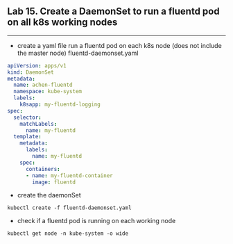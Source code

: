 ## Lab 15. Create a DaemonSet to run a fluentd pod on all k8s working nodes
___

* create a yaml file run a fluentd pod on each k8s node (does not include the master node)
fluentd-daemonset.yaml
```yaml
apiVersion: apps/v1
kind: DaemonSet
metadata:
  name: achen-fluentd
  namespace: kube-system
  labels:
    k8sapp: my-fluentd-logging
spec:
  selector:
    matchLabels:
      name: my-fluentd
  template:
    metadata:
      labels:
        name: my-fluentd
    spec:
      containers:
      - name: my-fluentd-container
        image: fluentd
```
* create the daemonSet
```
kubectl create -f fluentd-daemonset.yaml
```
* check if a fluentd pod is running on each working node
```
kubectl get node -n kube-system -o wide
```
